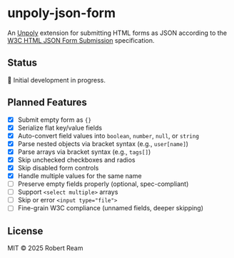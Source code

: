 # unpoly-json-form

An [Unpoly](https://unpoly.com/) extension for submitting HTML forms as JSON according to the [W3C HTML JSON Form Submission](https://www.w3.org/TR/html-json-forms/) specification.

## Status

🚧 Initial development in progress.

## Planned Features

- [x] Submit empty form as `{}` 
- [x] Serialize flat key/value fields
- [x] Auto-convert field values into `boolean`, `number`, `null`, or `string`
- [x] Parse nested objects via bracket syntax (e.g., `user[name]`)
- [x] Parse arrays via bracket syntax (e.g., `tags[]`)
- [x] Skip unchecked checkboxes and radios
- [x] Skip disabled form controls
- [x] Handle multiple values for the same name
- [ ] Preserve empty fields properly (optional, spec-compliant)
- [ ] Support `<select multiple>` arrays
- [ ] Skip or error `<input type="file">`
- [ ] Fine-grain W3C compliance (unnamed fields, deeper skipping)

## License

MIT © 2025 Robert Ream
